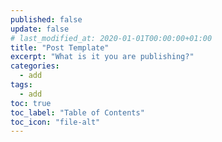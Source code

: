 ```yaml
---
published: false
update: false
# last_modified_at: 2020-01-01T00:00:00+01:00
title: "Post Template"
excerpt: "What is it you are publishing?"
categories:
  - add
tags:
  - add
toc: true
toc_label: "Table of Contents"
toc_icon: "file-alt"
---
```

<!-- Global site tag (gtag.js) - Google Analytics -->
<script async src="https://www.googletagmanager.com/gtag/js?id=G-X5TVX1RNG8"></script>
<script>
  window.dataLayer = window.dataLayer || [];
  function gtag(){dataLayer.push(arguments);}
  gtag('js', new Date());

  gtag('config', 'G-X5TVX1RNG8');
</script>
